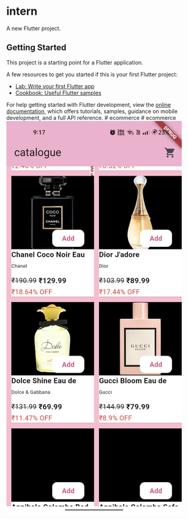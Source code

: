 # intern
A new Flutter project.

## Getting Started

This project is a starting point for a Flutter application.

A few resources to get you started if this is your first Flutter project:

- [Lab: Write your first Flutter app](https://docs.flutter.dev/get-started/codelab)
- [Cookbook: Useful Flutter samples](https://docs.flutter.dev/cookbook)

For help getting started with Flutter development, view the
[online documentation](https://docs.flutter.dev/), which offers tutorials,
samples, guidance on mobile development, and a full API reference.
#   e c o m m e r c e 
 
 #   e c o m m e r c e 
 
 
![image alt](https://github.com/Dhanushkumar-2003/ecommerce/blob/main/catalogue2.jpg?raw=true)
